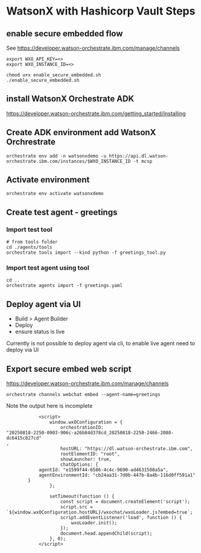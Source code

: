 # WatsonX with Hashicorp Vault Steps

## enable secure embedded flow
See https://developer.watson-orchestrate.ibm.com/manage/channels

```
export WXO_API_KEY=<>
export WXO_INSTANCE_ID=<>

chmod u+x enable_secure_embedded.sh   
./enable_secure_embedded.sh
```

## install WatsonX Orchestrate ADK

https://developer.watson-orchestrate.ibm.com/getting_started/installing

## Create ADK environment add WatsonX Orchrestrate

```
orchestrate env add -n watsonxdemo -u https://api.dl.watson-orchestrate.ibm.com/instances/$WXO_INSTANCE_ID -t mcsp
```

## Activate environment

```
orchestrate env activate watsonxdemo
```


## Create test agent - greetings

### Import test tool
```
# from tools folder 
cd ./agents/tools
orchestrate tools import --kind python -f greetings_tool.py
```

### Import test agent using tool
```
cd ..
orchestrate agents import -f greetings.yaml
```

## Deploy agent via UI

* Build > Agent Builder
* Deploy
* ensure status is live

Currently is not possible to deploy agent via cli, to enable live agent need to deploy via UI


## Export secure embed web script
https://developer.watson-orchestrate.ibm.com/manage/channels

```
orchestrate channels webchat embed --agent-name=greetings
```

Note the output here is incomplete

```
            <script>
                window.wxOConfiguration = {
                    orchestrationID: 
"20250818-2250-0903-906c-a26b84d378cd_20250818-2250-2466-2080-dc6415c827cd"
,
                    hostURL: "https://dl.watson-orchestrate.ibm.com",
                    rootElementID: "root",
                    showLauncher: true,
                    chatOptions: {
            agentId: "e1599f44-6586-4c4c-9690-ad4631508a5a",
            agentEnvironmentId: "cb24aa31-7d0b-447b-8a4b-116d0ff591a1"
        }
                };

                setTimeout(function () {
                    const script = document.createElement('script');
                    script.src = 
`${window.wxOConfiguration.hostURL}/wxochat/wxoLoader.js?embed=true`;
                    script.addEventListener('load', function () {
                        wxoLoader.init();
                    });
                    document.head.appendChild(script);
                }, 0);
            </script>
```